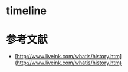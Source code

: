 # timeline

# 参考文献

- [http://www.liveink.com/whatis/history.htm](http://www.liveink.com/whatis/history.htm)

